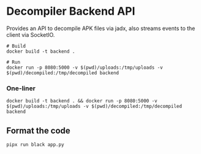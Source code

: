 # Decompiler Backend API

Provides an API to decompile APK files via jadx, also streams events to the client via SocketIO.

```shell
# Build
docker build -t backend .

# Run 
docker run -p 8080:5000 -v $(pwd)/uploads:/tmp/uploads -v $(pwd)/decompiled:/tmp/decompiled backend
```

### One-liner

```shell
docker build -t backend . && docker run -p 8080:5000 -v $(pwd)/uploads:/tmp/uploads -v $(pwd)/decompiled:/tmp/decompiled backend
```

## Format the code

```shell
pipx run black app.py
```